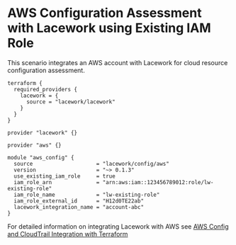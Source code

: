 # AWS Configuration Assessment with Lacework using Existing IAM Role
This scenario integrates an AWS account with Lacework for cloud resource configuration assessment.

```hcl
terraform {
  required_providers {
    lacework = {
      source = "lacework/lacework"
    }
  }
}

provider "lacework" {}

provider "aws" {}

module "aws_config" {
  source                    = "lacework/config/aws"
  version                   = "~> 0.1.3"
  use_existing_iam_role     = true
  iam_role_arn              = "arn:aws:iam::123456789012:role/lw-existing-role"
  iam_role_name             = "lw-existing-role"
  iam_role_external_id      = "H12d0TE22ab"
  lacework_integration_name = "account-abc"
}
```

For detailed information on integrating Lacework with AWS see [AWS Config and CloudTrail Integration with Terraform](https://support.lacework.com/hc/en-us/articles/360057092034-AWS-Config-and-CloudTrail-Integration-with-Terraform)
